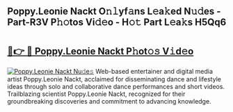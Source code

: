 ## Poppy.Leonie Nackt O𝚗𝚕yf𝚊ns L𝚎a𝚔ed N𝚞𝚍es - Part-R3V P𝚑𝚘tos Vi𝚍𝚎o - H𝚘𝚝 Part L𝚎a𝚔s H5Qq6

# <h2><a href="http://kf4efj6.oniu.top/?m=Poppy.Leonie+Nackt">🔗👉 🔴 Poppy.Leonie Nackt P𝚑ot𝚘𝚜 V𝚒d𝚎o</a></h2>

[![Poppy.Leonie Nackt Nu𝚍e𝚜](https://i.imgur.com/0qMVB7G.gif)](http://kf4efj6.oniu.top/?m=Poppy.Leonie+Nackt)
Web-based entertainer and digital media artist Poppy.Leonie Nackt, acclaimed for disseminating dance and lifestyle ideas through solo and collaborative dance performances and short videos. Trailblazing scientist Poppy.Leonie Nackt, recognized for their groundbreaking discoveries and commitment to advancing knowledge.  
